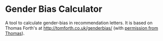 # Gender Bias Calculator

A tool to calculate gender-bias in recommendation letters. It is based on Thomas Forth's at http://tomforth.co.uk/genderbias/ (with [permission from Thomas](https://twitter.com/thomasforth/status/577838752757891072)).
